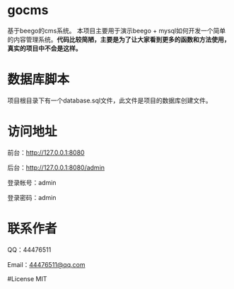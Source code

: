 # gocms
基于beego的cms系统。
本项目主要用于演示beego + mysql如何开发一个简单的内容管理系统。**代码比较简陋，主要是为了让大家看到更多的函数和方法使用，真实的项目中不会是这样。**

# 数据库脚本
项目根目录下有一个database.sql文件，此文件是项目的数据库创建文件。

# 访问地址
前台：http://127.0.0.1:8080

后台：http://127.0.0.1:8080/admin

登录帐号：admin

登录密码：admin


# 联系作者
QQ：44476511

Email：[44476511@qq.com](mailto:44476511@qq.com)

#License
MIT
